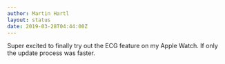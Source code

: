 ```yaml
---
author: Martin Hartl
layout: status
date: 2019-03-28T04:44:00Z
---
```

Super excited to finally try out the ECG feature on my Apple Watch. If only the update process was faster.